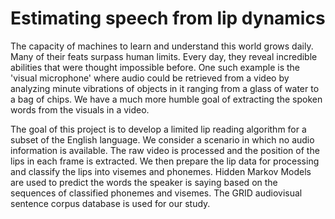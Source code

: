 # Estimating speech from lip dynamics


The capacity of machines to learn and understand this world grows daily. Many of their feats surpass human limits.
Every day, they reveal incredible abilities that were thought impossible before. One such example is the 'visual microphone'
where audio could be retrieved from a video by analyzing minute vibrations of objects in it ranging from a glass 
of water to a bag of chips. We have a much more humble goal of extracting the spoken words from the visuals in a video.

The goal of this project is to develop a limited lip reading algorithm for a subset of the English language. We consider
a scenario in which no audio information is available. The raw video is processed and the position of the lips in each 
frame is extracted. We then prepare the lip data for processing and classify the lips into visemes and phonemes. Hidden 
Markov Models are used to predict the words the speaker is saying based on the sequences of classified phonemes and
 visemes. The GRID audiovisual sentence corpus  database is used for our study.
